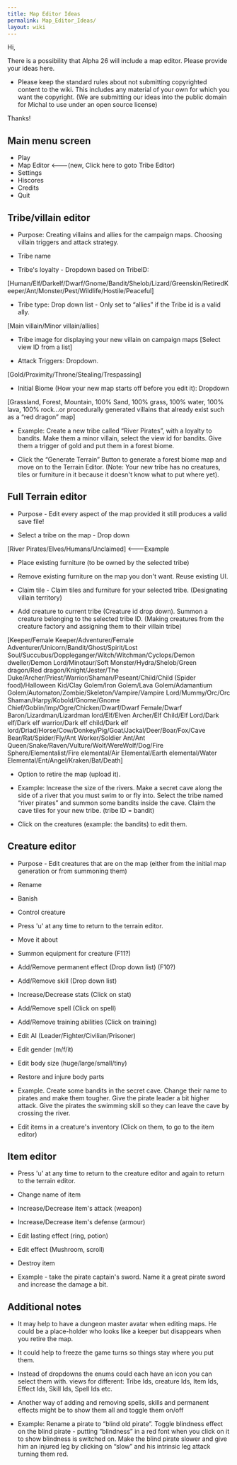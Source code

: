 ```yaml
---
title: Map Editor Ideas
permalink: Map_Editor_Ideas/
layout: wiki
---
```


Hi,

There is a possibility that Alpha 26 will include a map editor. Please
provide your ideas here.

-   Please keep the standard rules about not submitting copyrighted
    content to the wiki. This includes any material of your own for
    which you want the copyright. (We are submitting our ideas into the
    public domain for Michal to use under an open source license)

Thanks!

Main menu screen
----------------

-   Play
-   Map Editor &lt;---(new, Click here to goto Tribe Editor)
-   Settings
-   Hiscores
-   Credits
-   Quit

Tribe/villain editor
--------------------

-   Purpose: Creating villains and allies for the campaign maps.
    Choosing villain triggers and attack strategy.

<!-- -->

-   Tribe name

<!-- -->

-   Tribe's loyalty - Dropdown based on TribeID:

  
\[Human/Elf/Darkelf/Dwarf/Gnome/Bandit/Shelob/Lizard/Greenskin/RetiredKeeper/Ant/Monster/Pest/Wildlife/Hostile/Peaceful\]

-   Tribe type: Drop down list - Only set to “allies” if the Tribe id is
    a valid ally.

  
\[Main villain/Minor villain/allies\]

-   Tribe image for displaying your new villain on campaign maps
    \[Select view ID from a list\]

<!-- -->

-   Attack Triggers: Dropdown.

  
\[Gold/Proximity/Throne/Stealing/Trespassing\]

-   Initial Biome (How your new map starts off before you edit it):
    Dropdown

  
\[Grassland, Forest, Mountain, 100% Sand, 100% grass, 100% water, 100%
lava, 100% rock...or procedurally generated villains that already exist
such as a “red dragon” map\]

-   Example: Create a new tribe called “River Pirates”, with a loyalty
    to bandits. Make them a minor villain, select the view id for
    bandits. Give them a trigger of gold and put them in a forest biome.

<!-- -->

-   Click the “Generate Terrain” Button to generate a forest biome map
    and move on to the Terrain Editor. (Note: Your new tribe has no
    creatures, tiles or furniture in it because it doesn't know what to
    put where yet).

Full Terrain editor
-------------------

-   Purpose - Edit every aspect of the map provided it still produces a
    valid save file!

<!-- -->

-   Select a tribe on the map - Drop down

  
\[River Pirates/Elves/Humans/Unclaimed\] &lt;---Example

-   Place existing furniture (to be owned by the selected tribe)

<!-- -->

-   Remove existing furniture on the map you don't want. Reuse existing
    UI.

<!-- -->

-   Claim tile - Claim tiles and furniture for your selected tribe.
    (Designating villain territory)

<!-- -->

-   Add creature to current tribe (Creature id drop down). Summon a
    creature belonging to the selected tribe ID. (Making creatures from
    the creature factory and assigning them to their villain tribe)

  
\[Keeper/Female Keeper/Adventurer/Female
Adventurer/Unicorn/Bandit/Ghost/Spirit/Lost
Soul/Succubus/Doppleganger/Witch/Witchman/Cyclops/Demon dweller/Demon
Lord/Minotaur/Soft Monster/Hydra/Shelob/Green dragon/Red
dragon/Knight/Jester/The
Duke/Archer/Priest/Warrior/Shaman/Peseant/Child/Child (Spider
food)/Halloween Kid/Clay Golem/Iron Golem/Lava Golem/Adamantium
Golem/Automaton/Zombie/Skeleton/Vampire/Vampire Lord/Mummy/Orc/Orc
Shaman/Harpy/Kobold/Gnome/Gnome
Chief/Goblin/Imp/Ogre/Chicken/Dwarf/Dwarf Female/Dwarf
Baron/Lizardman/Lizardman lord/Elf/Elven Archer/Elf Child/Elf Lord/Dark
elf/Dark elf warrior/Dark elf child/Dark elf
lord/Driad/Horse/Cow/Donkey/Pig/Goat/Jackal/Deer/Boar/Fox/Cave
Bear/Rat/Spider/Fly/Ant Worker/Soldier Ant/Ant
Queen/Snake/Raven/Vulture/Wolf/WereWolf/Dog/Fire
Sphere/Elementalist/Fire elemental/Air Elemental/Earth elemental/Water
Elemental/Ent/Angel/Kraken/Bat/Death\]

-   Option to retire the map (upload it).

<!-- -->

-   Example: Increase the size of the rivers. Make a secret cave along
    the side of a river that you must swim to or fly into. Select the
    tribe named “river pirates” and summon some bandits inside the cave.
    Claim the cave tiles for your new tribe. (tribe ID = bandit)

<!-- -->

-   Click on the creatures (example: the bandits) to edit them.

Creature editor
---------------

-   Purpose - Edit creatures that are on the map (either from the
    initial map generation or from summoning them)

<!-- -->

-   Rename

<!-- -->

-   Banish

<!-- -->

-   Control creature

<!-- -->

-   Press 'u' at any time to return to the terrain editor.

<!-- -->

-   Move it about

<!-- -->

-   Summon equipment for creature (F11?)

<!-- -->

-   Add/Remove permanent effect (Drop down list) (F10?)

<!-- -->

-   Add/Remove skill (Drop down list)

<!-- -->

-   Increase/Decrease stats (Click on stat)

<!-- -->

-   Add/Remove spell (Click on spell)

<!-- -->

-   Add/Remove training abilities (Click on training)

<!-- -->

-   Edit AI (Leader/Fighter/Civilian/Prisoner)

<!-- -->

-   Edit gender (m/f/it)

<!-- -->

-   Edit body size (huge/large/small/tiny)

<!-- -->

-   Restore and injure body parts

<!-- -->

-   Example. Create some bandits in the secret cave. Change their name
    to pirates and make them tougher. Give the pirate leader a bit
    higher attack. Give the pirates the swimming skill so they can leave
    the cave by crossing the river.

<!-- -->

-   Edit items in a creature's inventory (Click on them, to go to the
    item editor)

Item editor
-----------

-   Press 'u' at any time to return to the creature editor and again to
    return to the terrain editor.

<!-- -->

-   Change name of item

<!-- -->

-   Increase/Decrease item's attack (weapon)

<!-- -->

-   Increase/Decrease item's defense (armour)

<!-- -->

-   Edit lasting effect (ring, potion)

<!-- -->

-   Edit effect (Mushroom, scroll)

<!-- -->

-   Destroy item

<!-- -->

-   Example - take the pirate captain's sword. Name it a great pirate
    sword and increase the damage a bit.

Additional notes
----------------

-   It may help to have a dungeon master avatar when editing maps. He
    could be a place-holder who looks like a keeper but disappears when
    you retire the map.

<!-- -->

-   It could help to freeze the game turns so things stay where you put
    them.

<!-- -->

-   Instead of dropdowns the enums could each have an icon you can
    select them with. views for different: Tribe Ids, creature Ids, Item
    Ids, Effect Ids, Skill Ids, Spell Ids etc.

<!-- -->

-   Another way of adding and removing spells, skills and permanent
    effects might be to show them all and toggle them on/off

<!-- -->

-   Example: Rename a pirate to “blind old pirate”. Toggle blindness
    effect on the blind pirate - putting “blindness” in a red font when
    you click on it to show blindness is switched on. Make the blind
    pirate slower and give him an injured leg by clicking on “slow” and
    his intrinsic leg attack turning them red.

